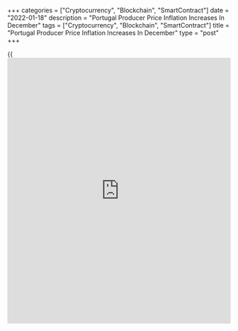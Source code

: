+++
categories = ["Cryptocurrency", "Blockchain", "SmartContract"]
date = "2022-01-18"
description = "Portugal Producer Price Inflation Increases In December"
tags = ["Cryptocurrency", "Blockchain", "SmartContract"]
title = "Portugal Producer Price Inflation Increases In December"
type = "post"
+++

{{<iframe id="large-banner" src="https://www.bounty.group/#slide=8.0" width="100%" height="600" scrolling="no" style="border: 0px solid rgb(216, 221, 230); border-radius: 3px;">}}

Portugal's producer prices increased in December, figures from
Statistics Portugal showed on Tuesday.

The producer price index increased 19.9 percent year-on-year in
December, following a 18.7 percent rise in November.

Excluding the energy group, producer prices rose 10.5 percent yearly in
December, following a 10.0 percent growth in the previous month.

Prices for energy gained 64.5 percent annually in December. Prices for
intermediate goods grew 18.1 percent and those for investment goods rose
3.0 percent.

On a month-on-month basis, producer prices increased 1.1 percent in
December, after a 1.7 percent rise in the prior month.

In the fourth quarter, producer prices accelerated 18.2 percent yearly,
following a 11.5 percent rise in the third quarter.

In 2021, the average producer prices grew 8.8 percent, after a 4.2
percent decline in 2020.

For comments and feedback [contact](https://www.playgroundfx.com/contact/): editorial@rtt[news](https://www.letsplayfx.com/blog/forex-news-website/).com

[Economic News][1]

 **What parts of the world are seeing the best (and worst) economic
performances lately? Click[here][2] to check out our [Econ Scorecard][2]
and find out! See up-to-the-moment [ranking](https://www.playgroundfx.com/blog/crypto-exchange-ranking/)s for the best and worst
performers in [GDP][3], [unemployment rate][4], [inflation][5] and much
more.**

   1. www.rtt[news](https://www.letsplayfx.com/blog/forex-news-website/).com/Content/EconomicNews.aspx
   2. www.rtt[news](https://www.letsplayfx.com/blog/forex-news-website/).com/economic-scorecard/world-rank/PPI/highest-performance.aspx
   3. www.rtt[news](https://www.letsplayfx.com/blog/forex-news-website/).com/economic-scorecard/world-rank/GDP/highest-performance.aspx
   4. www.rtt[news](https://www.letsplayfx.com/blog/forex-news-website/).com/economic-scorecard/world-rank/unemployment-rate/lowest-performance.aspx
   5. www.rtt[news](https://www.letsplayfx.com/blog/forex-news-website/).com/economic-scorecard/world-rank/CPI/highest-performance.aspx